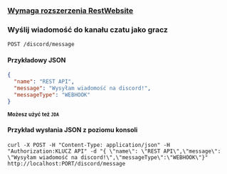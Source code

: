 ### <u>Wymaga rozszerzenia [RestWebsite](..%2FRestWebsite)</u>

### Wyślij wiadomość do kanału czatu jako gracz

```
POST /discord/message
```

#### Przykładowy JSON

```json
{
  "name": "REST API",
  "message": "Wysyłam wiadomość na discord!",
  "messageType": "WEBHOOK"
}
```

**<sup>Możesz użyć też <code>JDA</code></sup>**

#### Przykład wysłania JSON z poziomu konsoli

```
curl -X POST -H "Content-Type: application/json" -H "Authorization:KLUCZ API" -d "{ \"name\": \"REST API\",\"message\": \"Wysyłam wiadomość na discord!\",\"messageType\":\"WEBHOOK\"}" http://localhost:PORT/discord/message
```
